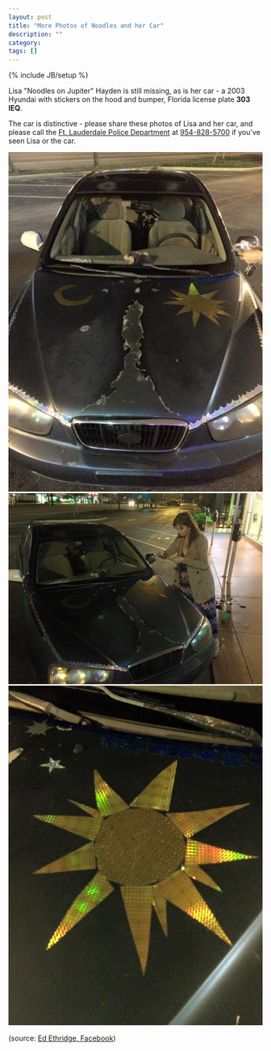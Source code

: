 ```yaml
---
layout: post
title: "More Photos of Noodles and her Car"
description: ""
category: 
tags: []
---
```

{% include JB/setup %}

Lisa "Noodles on Jupiter" Hayden is still missing, as is her car - a 2003 Hyundai with stickers on the hood and bumper, Florida license plate __303 IEQ__.

The car is distinctive - please share these photos of Lisa and her car, and please call the [Ft. Lauderdale Police Department][flpd] at <a href="tel:954-828-5700">954-828-5700</a> if you've seen Lisa or the car.

<img src="/i/hood.jpg" alt="Hood of Lisa's car, showing glitter decals" class="photo" />

<img src="/i/snap.jpg" alt="Lisa photographing her handiwork" class="photo" />

<img src="/i/detail.jpg" alt="One of the glitter decorations, close-up" class="photo" />

(source: [Ed Ethridge, Facebook][ee])

[flpd]: http://www.flpd.org/ "Ft. Lauderdale, FL Police Department"
[ee]: https://www.facebook.com/ed.ethridge/posts/10153527544407892

